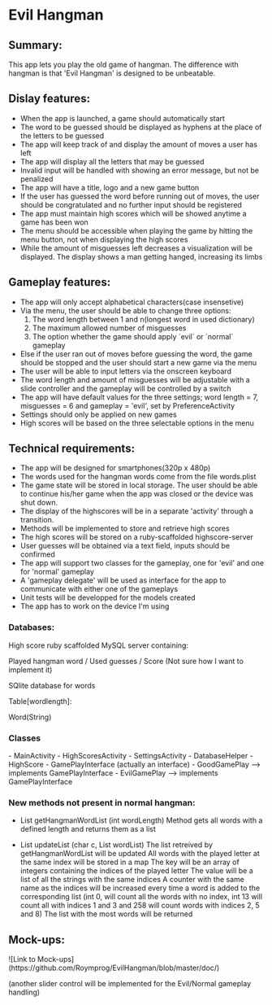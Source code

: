 Evil Hangman
===========

<h2>Summary:</h2>
This app lets you play the old game of hangman. The difference with hangman is that 'Evil Hangman' is designed to be unbeatable. 

<h2>Dislay features:</h2>

- When the app is launched, a game should automatically start
- The word to be guessed should be displayed as hyphens at the place of the letters to be guessed
- The app will keep track of and display the amount of moves a user has left
- The app will display all the letters that may be guessed
- Invalid input will be handled with showing an error message, but not be penalized
- The app will have a title, logo and a new game button
- If the user has guessed the word before running out of moves, the user should be congratulated and no further input should be registered
- The app must maintain high scores which will be showed anytime a game has been won
- The menu should be accessible when playing the game by hitting the menu button, not when displaying the high scores
- While the amount of misguesses left decreases a visualization will be displayed. The display shows a man getting hanged, increasing its limbs

<h2>Gameplay features:</h2>

- The app will only accept alphabetical characters(case insensetive)
- Via the menu, the user should be able to change three options: 
  1. The word length between 1 and n(longest word in used dictionary)
  2. The maximum allowed number of misguesses
  3. The option whether the game should apply ´evil´ or ´normal´ gameplay
- Else if the user ran out of moves before guessing the word, the game should be stopped and the user should start a new game via the menu
- The user will be able to input letters via the onscreen keyboard
- The word length and amount of misguesses will be adjustable with a slide controller and the gameplay will be controlled by a switch
- The app will have default values for the three settings; word length = 7, misguesses = 6 and gameplay = 'evil', set by PreferenceActivity
- Settings should only be applied on new games
- High scores will be based on the three selectable options in the menu

<h2>Technical requirements: </h2>

- The app will be designed for smartphones(320p x 480p)
- The words used for the hangman words come from the file words.plist
- The game state will be stored in local storage. The user should be able to continue his/her game when the app was closed or the device was shut down.
- The display of the highscores will be in a separate 'activity' through a transition.
- Methods will be implemented to store and retrieve high scores
- The high scores will be stored on a ruby-scaffolded highscore-server
- User guesses will be obtained via a text field, inputs should be confirmed
- The app will support two classes for the gameplay, one for 'evil' and one for 'normal' gameplay
- A 'gameplay delegate' will be used as interface for the app to communicate with either one of the gameplays
- Unit tests will be developped for the models created
- The app has to work on the device I'm using

<h3>Databases:</h3>

High score ruby scaffolded MySQL server containing:

Played hangman word / Used guesses / Score
(Not sure how I want to implement it)


SQlite database for words

Table[wordlength]:

Word(String)


<h3>Classes</h3>
- MainActivity
- HighScoresActivity
- SettingsActivity
- DatabaseHelper
- HighScore
- GamePlayInterface (actually an interface)
- GoodGamePlay --> implements GamePlayInterface
- EvilGamePlay --> implements GamePlayInterface

<h3>New methods not present in normal hangman:</h3>

- List <String> getHangmanWordList (int wordLength)
  Method gets all words with a defined length and returns them as a list

- List <String> updateList (char c, List <String> wordList)
  The list retreived by getHangmanWordList will be updated
  All words with the played letter at the same index will be stored in a map
  The key will be an array of integers containing the indices of the played letter
  The value will be a list of all the strings with the same indices
  A counter with the same name as the indices will be increased every time a word is added to the corresponding list
  (int 0, will count all the words with no index, int 13 will count all with indices 1 and 3 and 258 will count words with indices 2, 5 and 8)
  The list with the most words will be returned 


<h2>Mock-ups:</h2>
![Link to Mock-ups](https://github.com/Roymprog/EvilHangman/blob/master/doc/)

(another slider control will be implemented for the Evil/Normal gameplay handling)
